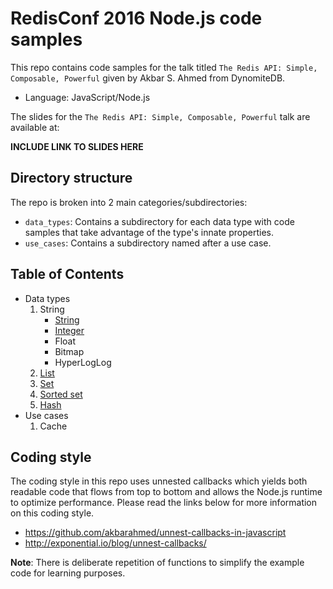 # RedisConf 2016 Node.js code samples

This repo contains code samples for the talk titled `The Redis API: Simple, Composable, Powerful` given by Akbar S. Ahmed from DynomiteDB.

- Language: JavaScript/Node.js

The slides for the `The Redis API: Simple, Composable, Powerful` talk are available at:

**INCLUDE LINK TO SLIDES HERE**


## Directory structure

The repo is broken into 2 main categories/subdirectories:
- `data_types`: Contains a subdirectory for each data type with code samples that take advantage of the type's innate properties.
- `use_cases`: Contains a subdirectory named after a use case.

## Table of Contents

- Data types
    1. String
        - [String](https://github.com/DynomiteDB/redisconf-2016-nodejs/blob/master/data_types/string/string.js)
        - [Integer](https://github.com/DynomiteDB/redisconf-2016-nodejs/blob/master/data_types/string/integer.js)
        - Float
        - Bitmap
        - HyperLogLog
    2. [List](https://github.com/DynomiteDB/redisconf-2016-nodejs/blob/master/data_types/list/list.js)
    3. [Set](https://github.com/DynomiteDB/redisconf-2016-nodejs/blob/master/data_types/set/set.js)
    4. [Sorted set](https://github.com/DynomiteDB/redisconf-2016-nodejs/blob/master/data_types/sorted_set/sorted_set.js)
    5. [Hash](https://github.com/DynomiteDB/redisconf-2016-nodejs/blob/master/data_types/hash/hash.js)
- Use cases
    1. Cache

## Coding style

The coding style in this repo uses unnested callbacks which yields both readable code that flows from top to bottom and allows the Node.js runtime to optimize performance. Please read the links below for more information on this coding style.

- https://github.com/akbarahmed/unnest-callbacks-in-javascript
- http://exponential.io/blog/unnest-callbacks/

**Note**: There is deliberate repetition of functions to simplify the example code for learning purposes.
